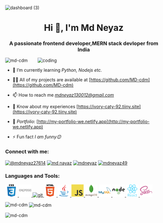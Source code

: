  ![dashboard (3)](https://github.com/user-attachments/assets/f7a9df4a-d022-44d0-9cfc-d52e868a0d55)
<h1 align="center">Hi 👋, I'm Md Neyaz</h1>
<h3 align="center">A passionate frontend developer,MERN stack devloper from India</h3>
<img align="right" alt = "coding" width="400" src="https://user-images.githubusercontent.com/55389276/140866485-8fb1c876-9a8f-4d6a-98dc-08c4981eaf70.gif">

<p align="left"> <img src="https://komarev.com/ghpvc/?username=md-cdm&label=Profile%20views&color=0e75b6&style=flat" alt="md-cdm" /> </p>

- 🌱 I’m currently learning *Python, Nodejs etc.*

- 👨‍💻 All of my projects are available at [https://github.com/MD-cdm](https://github.com/MD-cdm)

- 📫 How to reach me *mdneyaz130012@gmail.com*

- 📄 Know about my experiences [https://ivory-caty-92.tiiny.site](https://ivory-caty-92.tiiny.site)
- 📖 *Portfolio*: [http://my-portfolio-we.netlify.app](http://my-portfolio-we.netlify.app)

- ⚡ Fun fact *I am funny😊*

<h3 align="left">Connect with me:</h3>
<p align="left">
<a href="https://twitter.com/@mdneyaz27614" target="blank"><img align="center" src="https://raw.githubusercontent.com/rahuldkjain/github-profile-readme-generator/master/src/images/icons/Social/twitter.svg" alt="@mdneyaz27614" height="30" width="40" /></a>
<a href="https://linkedin.com/in/md nayaz" target="blank"><img align="center" src="https://raw.githubusercontent.com/rahuldkjain/github-profile-readme-generator/master/src/images/icons/Social/linked-in-alt.svg" alt="md nayaz" height="30" width="40" /></a>
<a href="https://fb.com/mdneyaz" target="blank"><img align="center" src="https://raw.githubusercontent.com/rahuldkjain/github-profile-readme-generator/master/src/images/icons/Social/facebook.svg" alt="mdneyaz" height="30" width="40" /></a>
<a href="https://instagram.com/mdneyaz49" target="blank"><img align="center" src="https://raw.githubusercontent.com/rahuldkjain/github-profile-readme-generator/master/src/images/icons/Social/instagram.svg" alt="mdneyaz49" height="30" width="40" /></a>
</p>

<h3 align="left">Languages and Tools:</h3>
<p align="left"> <a href="https://www.w3schools.com/css/" target="_blank" rel="noreferrer"> <img src="https://raw.githubusercontent.com/devicons/devicon/master/icons/css3/css3-original-wordmark.svg" alt="css3" width="40" height="40"/> </a> <a href="https://expressjs.com" target="_blank" rel="noreferrer"> <img src="https://raw.githubusercontent.com/devicons/devicon/master/icons/express/express-original-wordmark.svg" alt="express" width="40" height="40"/> </a> <a href="https://git-scm.com/" target="_blank" rel="noreferrer"> <img src="https://www.vectorlogo.zone/logos/git-scm/git-scm-icon.svg" alt="git" width="40" height="40"/> </a> <a href="https://www.w3.org/html/" target="_blank" rel="noreferrer"> <img src="https://raw.githubusercontent.com/devicons/devicon/master/icons/html5/html5-original-wordmark.svg" alt="html5" width="40" height="40"/> </a> <a href="https://www.java.com" target="_blank" rel="noreferrer"> <img src="https://raw.githubusercontent.com/devicons/devicon/master/icons/java/java-original.svg" alt="java" width="40" height="40"/> </a> <a href="https://developer.mozilla.org/en-US/docs/Web/JavaScript" target="_blank" rel="noreferrer"> <img src="https://raw.githubusercontent.com/devicons/devicon/master/icons/javascript/javascript-original.svg" alt="javascript" width="40" height="40"/> </a> <a href="https://www.mongodb.com/" target="_blank" rel="noreferrer"> <img src="https://raw.githubusercontent.com/devicons/devicon/master/icons/mongodb/mongodb-original-wordmark.svg" alt="mongodb" width="40" height="40"/> </a> <a href="https://www.mysql.com/" target="_blank" rel="noreferrer"> <img src="https://raw.githubusercontent.com/devicons/devicon/master/icons/mysql/mysql-original-wordmark.svg" alt="mysql" width="40" height="40"/> </a> <a href="https://nodejs.org" target="_blank" rel="noreferrer"> <img src="https://raw.githubusercontent.com/devicons/devicon/master/icons/nodejs/nodejs-original-wordmark.svg" alt="nodejs" width="40" height="40"/> </a> <a href="https://reactjs.org/" target="_blank" rel="noreferrer"> <img src="https://raw.githubusercontent.com/devicons/devicon/master/icons/react/react-original-wordmark.svg" alt="react" width="40" height="40"/> </a> <a href="https://sass-lang.com" target="_blank" rel="noreferrer"> <img src="https://raw.githubusercontent.com/devicons/devicon/master/icons/sass/sass-original.svg" alt="sass" width="40" height="40"/> </a> </p>

<p><img align="left" src="https://github-readme-stats.vercel.app/api/top-langs?username=md-cdm&show_icons=true&locale=en&layout=compact" alt="md-cdm" /></p>

<p>&nbsp;<img align="center" src="https://github-readme-stats.vercel.app/api?username=md-cdm&show_icons=true&locale=en" alt="md-cdm" /></p>

<p><img align="center" src="https://github-readme-streak-stats.herokuapp.com/?user=md-cdm&" alt="md-cdm" /></p>
